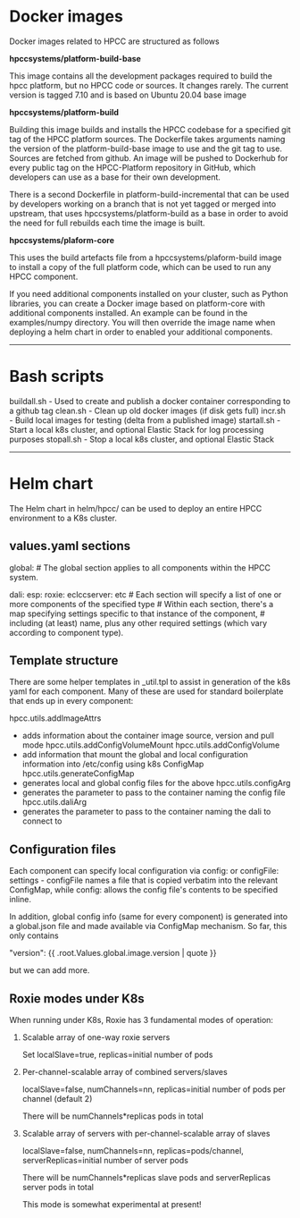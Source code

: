 Docker images
=============

Docker images related to HPCC are structured as follows

**hpccsystems/platform-build-base**

This image contains all the development packages required to build the hpcc platform,
but no HPCC code or sources. It changes rarely. The current version is tagged 7.10 and
is based on Ubuntu 20.04 base image

**hpccsystems/platform-build**

Building this image builds and installs the HPCC codebase for a specified git tag
of the HPCC platform sources. The Dockerfile takes arguments naming the version of
the platform-build-base image to use and the git tag to use. Sources are fetched from
github. An image will be pushed to Dockerhub for every public tag on the HPCC-Platform
repository in GitHub, which developers can use as a base for their own development.

There is a second Dockerfile in platform-build-incremental that can be used by developers
working on a branch that is not yet tagged or merged into upstream, that uses 
hpccsystems/platform-build as a base in order to avoid the need for full rebuilds each time
the image is built.

**hpccsystems/plaform-core**

This uses the build artefacts file from a hpccsystems/plaform-build image to install a copy of the
full platform code, which can be used to run any HPCC component.

If you need additional components installed on your cluster, such as Python libraries, you can create
a Docker image based on platform-core with additional components installed. An example can be found
in the examples/numpy directory. You will then override the image name when deploying a helm chart in
order to enabled your additional components.


---
Bash scripts
============
buildall.sh - Used to create and publish a docker container corresponding to a github tag
clean.sh    - Clean up old docker images (if disk gets full)
incr.sh     - Build local images for testing (delta from a published image)
startall.sh - Start a local k8s cluster, and optional Elastic Stack for log processing purposes
stopall.sh  - Stop a local k8s cluster, and optional Elastic Stack

---

Helm chart
==========

The Helm chart in helm/hpcc/ can be used to deploy an entire HPCC environment to a K8s cluster.

values.yaml sections
--------------------

global:
    # The global section applies to all components within the HPCC system.

dali:
esp:
roxie:
eclccserver:
etc
    # Each section will specify a list of one or more components of the specified type
    # Within each section, there's a map specifying settings specific to that instance of the component,
    # including (at least) name, plus any other required settings (which vary according to component type).

Template structure
------------------

There are some helper templates in _util.tpl to assist in generation of the k8s yaml for each component.
Many of these are used for standard boilerplate that ends up in every component:

hpcc.utils.addImageAttrs
 - adds information about the container image source, version and pull mode
hpcc.utils.addConfigVolumeMount
hpcc.utils.addConfigVolume
 - add information that mount the global and local configuration information into /etc/config using k8s ConfigMap
hpcc.utils.generateConfigMap
 - generates local and global config files for the above
hpcc.utils.configArg
 - generates the parameter to pass to the container naming the config file 
hpcc.utils.daliArg
 - generates the parameter to pass to the container naming the dali to connect to 

Configuration files
-------------------

Each component can specify local configuration via config: or configFile: settings - configFile names a file
that is copied verbatim into the relevant ConfigMap, while config: allows the config file's contents to be
specified inline.

In addition, global config info (same for every component) is generated into a global.json file and made
available via ConfigMap mechanism. So far, this only contains 

  "version": {{ .root.Values.global.image.version | quote }}

but we can add more.

Roxie modes under K8s
---------------------

When running under K8s, Roxie has 3 fundamental modes of operation:

  1. Scalable array of one-way roxie servers

     Set localSlave=true, replicas=initial number of pods

  2. Per-channel-scalable array of combined servers/slaves

     localSlave=false, numChannels=nn, replicas=initial number of pods per channel (default 2)

     There will be numChannels*replicas pods in total

  3. Scalable array of servers with per-channel-scalable array of slaves

     localSlave=false, numChannels=nn, replicas=pods/channel, serverReplicas=initial number of server pods

     There will be numChannels*replicas slave pods and serverReplicas server pods in total
  
     This mode is somewhat experimental at present!
  
